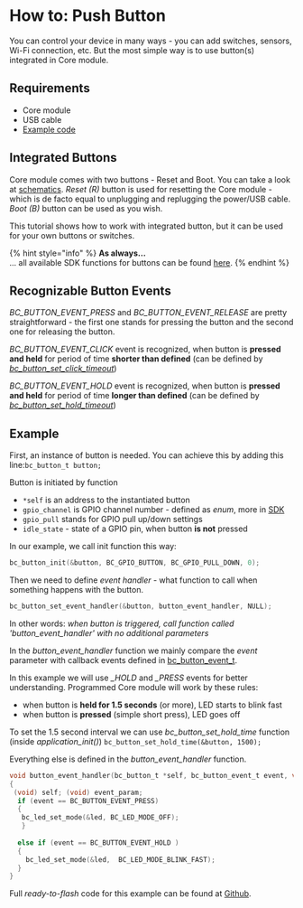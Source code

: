 # How to: Push Button

You can control your device in many ways - you can add switches, sensors, Wi-Fi connection, etc. But the most simple way is to use button\(s\) integrated in Core module.

## Requirements

* Core module
* USB cable
* [Example code](https://github.com/bigclownlabs/bcf-sdk/tree/master/_examples/button)

## Integrated Buttons

Core module comes with two buttons - Reset and Boot. You can take a look at [schematics](https://github.com/bigclownlabs/bc-hardware/tree/master/out/bc-module-core). _Reset \(R\)_ button is used for resetting the Core module - which is de facto equal to unplugging and replugging the power/USB cable. _Boot \(B\)_ button can be used as you wish.

This tutorial shows how to work with integrated button, but it can be used for your own buttons or switches.

{% hint style="info" %}
**As always...**  
... all available SDK functions for buttons can be found [here](https://sdk.bigclown.com/group__bc__button.html).
{% endhint %}

## Recognizable Button Events

_BC\_BUTTON\_EVENT\_PRESS_ and _BC\_BUTTON\_EVENT\_RELEASE_ are pretty straightforward - the first one stands for pressing the button and the second one for releasing the button.

_BC\_BUTTON\_EVENT\_CLICK_ event is recognized, when button is **pressed and held** for period of time **shorter than defined** \(can be defined by [_bc\_button\_set\_click\_timeout_](https://sdk.bigclown.com/group__bc__button.html#ga88fd3c911e2feb4f5ea8e1eb511ad8e5)\)

_BC\_BUTTON\_EVENT\_HOLD_ event is recognized, when button is **pressed and held** for period of time **longer than defined** \(can be defined by [_bc\_button\_set\_hold\_timeout_](https://sdk.bigclown.com/group__bc__button.html#ga3ec362aaaa409c85170310074cc5a320)\)

## Example

First, an instance of button is needed. You can achieve this by adding this line:`bc_button_t button;`

Button is initiated by function

* `*self` is an address to the instantiated button
* `gpio_channel` is GPIO channel number - defined as _enum_, more in [SDK](https://sdk.bigclown.com/group__bc__gpio.html)
* `gpio_pull` stands for GPIO pull up/down settings
* `idle_state` - state of a GPIO pin, when button **is not** pressed

In our example, we call init function this way:

```c
bc_button_init(&button, BC_GPIO_BUTTON, BC_GPIO_PULL_DOWN, 0);
```

Then we need to define _event handler_ - what function to call when something happens with the button.

```c
bc_button_set_event_handler(&button, button_event_handler, NULL);
```

In other words: _when button is triggered, call function called 'button\_event\_handler' with no additional parameters_

In the _button\_event\_handler_ function we mainly compare the _event_ parameter with callback events defined in [bc\_button\_event\_t](https://sdk.bigclown.com/group__bc__button.html#ga6584b74ad24dd2ca8048fd72c73426fa).

In this example we will use _\_HOLD_ and _\_PRESS_ events for better understanding. Programmed Core module will work by these rules:

* when button is **held for 1.5 seconds** \(or more\), LED starts to blink fast
* when button is **pressed** \(simple short press\), LED goes off

To set the 1.5 second interval we can use _bc\_button\_set\_hold\_time_ function \(inside _application\_init\(\)_\) `bc_button_set_hold_time(&button, 1500);`

Everything else is defined in the _button\_event\_handler_ function.

```c
void button_event_handler(bc_button_t *self, bc_button_event_t event, void *event_param)
{ 
 (void) self; (void) event_param;
  if (event == BC_BUTTON_EVENT_PRESS)
  {
   bc_led_set_mode(&led, BC_LED_MODE_OFF);
   } 
   
  else if (event == BC_BUTTON_EVENT_HOLD )
  {
    bc_led_set_mode(&led,  BC_LED_MODE_BLINK_FAST);
  }
}
```

Full _ready-to-flash_ code for this example can be found at [Github](https://github.com/bigclownlabs/bcf-sdk/tree/master/_examples/button).

